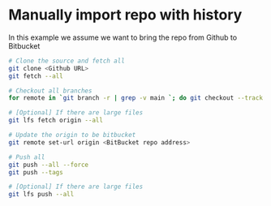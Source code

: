 # Manually import repo with history
In this example we assume we want to bring the repo from Github to Bitbucket
```sh
# Clone the source and fetch all
git clone <Github URL>
git fetch --all

# Checkout all branches
for remote in `git branch -r | grep -v main `; do git checkout --track $remote ; done

# [Optional] If there are large files
git lfs fetch origin --all

# Update the origin to be bitbucket
git remote set-url origin <BitBucket repo address>

# Push all
git push --all --force
git push --tags

# [Optional] If there are large files
git lfs push --all
```